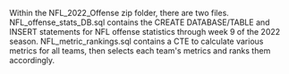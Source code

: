 Within the NFL_2022_Offense zip folder, there are two files.
NFL_offense_stats_DB.sql contains the CREATE DATABASE/TABLE and INSERT statements for NFL offense statistics through week 9 of the 2022 season.
NFL_metric_rankings.sql contains a CTE to calculate various metrics for all teams, 
then selects each team's metrics and ranks them accordingly.
